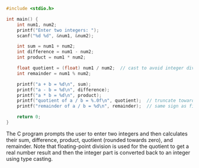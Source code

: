 ```c
#include <stdio.h>

int main() {
    int num1, num2;
    printf("Enter two integers: ");
    scanf("%d %d", &num1, &num2);

    int sum = num1 + num2;
    int difference = num1 - num2;
    int product = num1 * num2;

    float quotient = (float) num1 / num2;  // cast to avoid integer division
    int remainder = num1 % num2;

    printf("a + b = %d\n", sum);
    printf("a - b = %d\n", difference);
    printf("a * b = %d\n", product);
    printf("quotient of a / b = %.0f\n", quotient);  // truncate towards zero
    printf("remainder of a / b = %d\n", remainder);  // same sign as first operand

    return 0;
}
```

The C program prompts the user to enter two integers and then calculates their sum, difference, product, quotient (rounded towards zero), and remainder. Note that floating-point division is used for the quotient to get a real number result and then the integer part is converted back to an integer using type casting.
